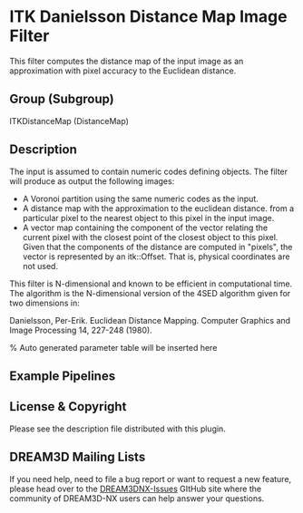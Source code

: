 # ITK Danielsson Distance Map Image Filter

This filter computes the distance map of the input image as an approximation with pixel accuracy to the Euclidean distance.

## Group (Subgroup)

ITKDistanceMap (DistanceMap)

## Description

The input is assumed to contain numeric codes defining objects. The filter will produce as output the following images:

- A Voronoi partition using the same numeric codes as the input.
- A distance map with the approximation to the euclidean distance. from a particular pixel to the nearest object to this pixel in the input image.
- A vector map containing the component of the vector relating the current pixel with the closest point of the closest object to this pixel. Given that the components of the distance are computed in "pixels", the vector is represented by an itk::Offset. That is, physical coordinates are not used.

This filter is N-dimensional and known to be efficient in computational time. The algorithm is the N-dimensional version of the 4SED algorithm given for two dimensions in:

Danielsson, Per-Erik. Euclidean Distance Mapping. Computer Graphics and Image Processing 14, 227-248 (1980).

% Auto generated parameter table will be inserted here

## Example Pipelines

## License & Copyright

Please see the description file distributed with this plugin.

## DREAM3D Mailing Lists

If you need help, need to file a bug report or want to request a new feature, please head over to the [DREAM3DNX-Issues](https://github.com/BlueQuartzSoftware/DREAM3DNX-Issues/discussions) GItHub site where the community of DREAM3D-NX users can help answer your questions.
